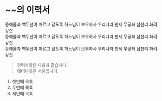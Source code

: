 # ~~의 이력서
동해물과 백두산이 마르고 닳도록 하느님이 보우하사 우리나라 만세 무궁화 삼천리 화려강산  
동해물과 백두산이 마르고 닳도록 하느님이 보우하사 우리나라 만세 무궁화 삼천리 화려강산  
동해물과 백두산이 마르고 닳도록 하느님이 보우하사 우리나라 만세 무궁화 삼천리 화려강산  
>경력사항은 다음과 같습니다.  
태어난곳은 서울입니다.  

1. 첫번째 목록
2. 두번째 목록
3. 세번째 목록
